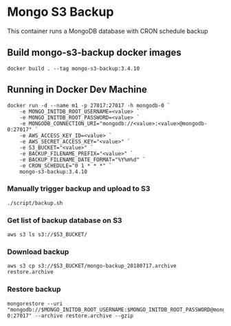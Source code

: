 # Mongo S3 Backup

This container runs a MongoDB database with CRON schedule backup 

## Build mongo-s3-backup docker images
```
docker build . --tag mongo-s3-backup:3.4.10
```

## Running in Docker Dev Machine 
```
docker run -d --name m1 -p 27017:27017 -h mongodb-0 `
	-e MONGO_INITDB_ROOT_USERNAME=<value> `
	-e MONGO_INITDB_ROOT_PASSWORD=<value> `
	-e MONGODB_CONNECTION_URI="mongodb://<value>:<value>@mongodb-0:27017" `
	-e AWS_ACCESS_KEY_ID=<value> `
	-e AWS_SECRET_ACCESS_KEY="<value>" `
	-e S3_BUCKET="<value>" `
	-e BACKUP_FILENAME_PREFIX="<value>" `
	-e BACKUP_FILENAME_DATE_FORMAT="%Y%m%d" `
	-e CRON_SCHEDULE="0 1 * * *" `
	mongo-s3-backup:3.4.10
```

### Manually trigger backup and upload to S3
```
./script/backup.sh
```

### Get list of backup database on S3
```
aws s3 ls s3://$S3_BUCKET/
```

### Download backup 
```
aws s3 cp s3://$S3_BUCKET/mongo-backup_20180717.archive restore.archive
```

### Restore backup  
```
mongorestore --uri "mongodb://$MONGO_INITDB_ROOT_USERNAME:$MONGO_INITDB_ROOT_PASSWORD@mongodb-0:27017" --archive restore.archive --gzip
```